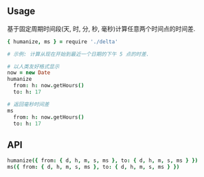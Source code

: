 ## Usage

基于固定周期时间段(天, 时, 分, 秒, 毫秒)计算任意两个时间点的时间差.

```coffee
{ humanize, ms } = require './delta'

# 示例: 计算从现在开始到最近一个日期的下午 5 点的时差.

# 以人类友好格式显示
now = new Date
humanize 
  from: h: now.getHours()
  to: h: 17

# 返回毫秒时间差
ms
  from: h: now.getHours()
  to: h: 17
```

## API

```coffee
humanize({ from: { d, h, m, s, ms }, to: { d, h, m, s, ms } })
ms({ from: { d, h, m, s, ms }, to: { d, h, m, s, ms } })
```